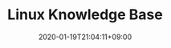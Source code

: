 ---
title: "Linux Knowledge Base" # category name
date: 2020-01-19T21:04:11+09:00
description: Home for KB article's related to Linux System Administration, tools for blue team, red team, and linux DFIR. # For SEO
category: theme # meta info appeared on a card bottom side. category in category
categoryIcon: code # code, author, book, certificate, download, github, reviewer - default value is code
enableBio: true
---